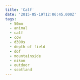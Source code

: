 ```yaml
---
title: 'Calf'
date: '2015-05-19T12:06:45.000Z'
tags:
  - 50mm
  - animal
  - calf
  - cow
  - d300s
  - depth of field
  - dof
  - mountainside
  - nikon
  - outdoor
  - scotland
---
```

